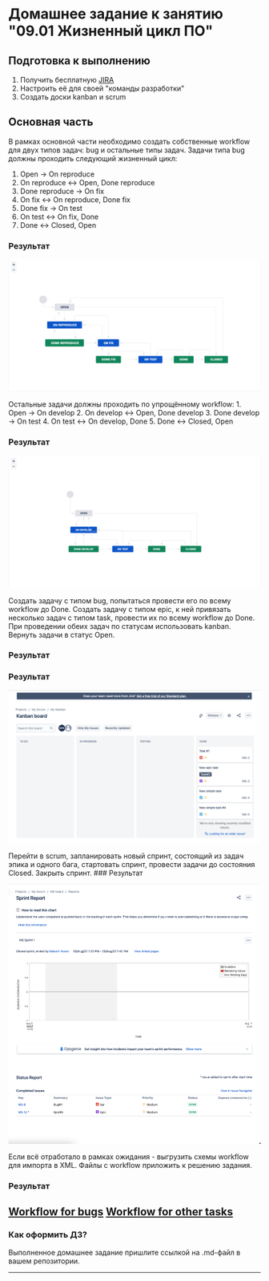 # Домашнее задание к занятию "09.01 Жизненный цикл ПО"

## Подготовка к выполнению
1. Получить бесплатную [JIRA](https://www.atlassian.com/ru/software/jira/free)
2. Настроить её для своей "команды разработки"
3. Создать доски kanban и scrum

## Основная часть
В рамках основной части необходимо создать собственные workflow для двух типов задач: bug и остальные типы задач. Задачи типа bug должны проходить следующий жизненный цикл:
1. Open -> On reproduce
2. On reproduce <-> Open, Done reproduce
3. Done reproduce -> On fix
4. On fix <-> On reproduce, Done fix
5. Done fix -> On test
6. On test <-> On fix, Done
7. Done <-> Closed, Open
### Результат
<p align="cetner">
   <img src="https://github.com/MGNosov/devops-netology/blob/main/homework/Virt-Homework/HM_9.1./imgs/img00.png">
</p>
Остальные задачи должны проходить по упрощённому workflow:
1. Open -> On develop
2. On develop <-> Open, Done develop
3. Done develop -> On test
4. On test <-> On develop, Done
5. Done <-> Closed, Open

### Результат
<p align="cetner">
   <img src="https://github.com/MGNosov/devops-netology/blob/main/homework/Virt-Homework/HM_9.1./imgs/img01.png">
</p>

Создать задачу с типом bug, попытаться провести его по всему workflow до Done. Создать задачу с типом epic, к ней привязать несколько задач с типом task, провести их по всему workflow до Done. При проведении обеих задач по статусам использовать kanban. Вернуть задачи в статус Open.
### Результат
### Результат
<p align="cetner">
   <img src="https://github.com/MGNosov/devops-netology/blob/main/homework/Virt-Homework/HM_9.1./imgs/img02.png">
</p>
Перейти в scrum, запланировать новый спринт, состоящий из задач эпика и одного бага, стартовать спринт, провести задачи до состояния Closed. Закрыть спринт.
### Результат
<p align="cetner">
   <img src="https://github.com/MGNosov/devops-netology/blob/main/homework/Virt-Homework/HM_9.1./imgs/img03.png">
</p>
Если всё отработало в рамках ожидания - выгрузить схемы workflow для импорта в XML. Файлы с workflow приложить к решению задания.

### Результат
[Workflow for bugs](https://github.com/MGNosov/devops-netology/blob/main/homework/Virt-Homework/HM_9.1./xmls/Workflow_for_bugs.xml)
[Workflow for other tasks](https://github.com/MGNosov/devops-netology/blob/main/homework/Virt-Homework/HM_9.1./xmls/Workflow_for_other_tasks.xml)
---

### Как оформить ДЗ?

Выполненное домашнее задание пришлите ссылкой на .md-файл в вашем репозитории.

---